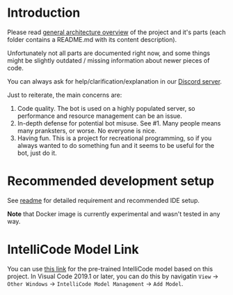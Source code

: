﻿Introduction
============
Please read [general architecture overview](architecture.md) of the project and it's parts (each folder contains a README.md with its content description).

Unfortunately not all parts are documented right now, and some things might be slightly outdated / missing information about newer pieces of code.

You can always ask for help/clarification/explanation in our [Discord server](https://discord.me/RPCS3).

Just to reiterate, the main concerns are:
1. Code quality. The bot is used on a highly populated server, so performance and resource management can be an issue.
2. In-depth defense for potential bot misuse. See #1. Many people means many pranksters, or worse. No everyone is nice.
3. Having fun. This is a project for recreational programming, so if you always wanted to do something fun and it seems to be useful for the bot, just do it.

Recommended development setup
=============================
See [readme](README.md) for detailed requirement and recommended IDE setup.

**Note** that Docker image is currently experimental and wasn't tested in any way.

IntelliCode Model Link
======================
You can use [this link](https://prod.intellicode.vsengsaas.visualstudio.com/get?m=7127523297134326920E959DF01AF224) for the pre-trained IntelliCode model based on this project.
In Visual Code 2019.1 or later, you can do this by navigatin `View` → `Other Windows` → `IntelliCode Model Management` → `Add Model`.